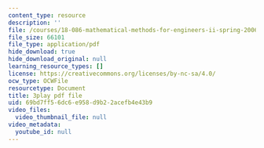 ```yaml
---
content_type: resource
description: ''
file: /courses/18-086-mathematical-methods-for-engineers-ii-spring-2006/69bd7ff56dc6e958d9b22acefb4e43b9_S6dw885-SZI.pdf
file_size: 66101
file_type: application/pdf
hide_download: true
hide_download_original: null
learning_resource_types: []
license: https://creativecommons.org/licenses/by-nc-sa/4.0/
ocw_type: OCWFile
resourcetype: Document
title: 3play pdf file
uid: 69bd7ff5-6dc6-e958-d9b2-2acefb4e43b9
video_files:
  video_thumbnail_file: null
video_metadata:
  youtube_id: null
---
```

